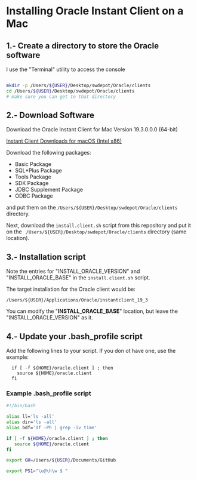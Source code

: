 
# Installing Oracle Instant Client on a Mac 


## 1.- Create a directory to store the Oracle software 

I use the "Terminal" utility to access the console 

````bash

mkdir -p /Users/${USER}/Desktop/swdepot/Oracle/clients
cd /Users/${USER}/Desktop/swdepot/Oracle/clients
# make sure you can get to that directory

````

## 2.- Download Software 

Download the Oracle Instant Client for Mac Version 19.3.0.0.0 (64-bit)

[Instant Client Downloads for macOS (Intel x86)](https://www.oracle.com/database/technologies/instant-client/macos-intel-x86-downloads.html)

Download the following packages:

- Basic Package
- SQL*Plus Package
- Tools Package
- SDK Package
- JDBC Supplement Package
- ODBC Package

and put them on the ````/Users/${USER}/Desktop/swdepot/Oracle/clients```` directory.

Next, download the ````install.client.sh```` script from this repository and put it on the ```` /Users/${USER}/Desktop/swdepot/Oracle/clients```` directory (same location).


## 3.- Installation script

Note the entries for "INSTALL_ORACLE_VERSION" and "INSTALL_ORACLE_BASE" in the ````install.client.sh```` script.

The target installation for the Oracle client would be:

 ````/Users/${USER}/Applications/Oracle/instantclient_19_3```` 

You can modify the "**INSTALL_ORACLE_BASE**" location, but leave the "INSTALL_ORACLE_VERSION" as it.



## 4.- Update your .bash_profile script

Add the following lines to your script. If you don ot have one, use the example:

````
  if [ -f ${HOME}/oracle.client ] ; then
    source ${HOME}/oracle.client 
  fi
````

### Example .bash_profile script

````bash
#!/bin/bash

alias ll='ls -all'
alias dir='ls -all'
alias bdf='df -Ph | grep -iv time'

if [ -f ${HOME}/oracle.client ] ; then
   source ${HOME}/oracle.client
fi

export GH=/Users/${USER}/Documents/GitHub

export PS1="\u@\h\w $ "

````


